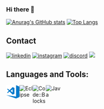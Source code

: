 ### Hi there 👋

<!--
**mustafadag525/mustafadag525** is a ✨ _special_ ✨ repository because its `README.md` (this file) appears on your GitHub profile.

Here are some ideas to get you started:
-->
[![Anurag's GitHub stats](https://github-readme-stats.anuraghazra1.vercel.app/api?username=mustafadag525&count_private=true&include_all_commits=true&hide=contribs&show_icons=true&cache_seconds=1800)](https://github.com/mustafadag525)
[![Top Langs](https://github-readme-stats.vercel.app/api/top-langs/?username=mustafadag525&exclude_repo=mustafadag525.github.io,free-for-dev&layout=compact&langs_count=8)](https://github.com/mustafadag525)



## **Contact**



[![linkedin](https://img.shields.io/badge/LinkedIn-0077B5?style=for-the-badge&logo=linkedin&logoColor=white)](https://www.linkedin.com/in/mustafa-da%C4%9F-1a2743213/) [![instagram](https://img.shields.io/badge/Instagram-E4405F?style=for-the-badge&logo=instagram&logoColor=white)](https://www.instagram.com/mustafadag1_/)
[![discord](https://img.shields.io/badge/Discord-7289DA?style=for-the-badge&logo=discord&logoColor=white)](https://discord.gg/Bhnp62yd)
<a href="mailto:mdag3054@gmail.com">
<img src="https://img.shields.io/badge/-Gmail-c14321?logo=Gmail&logoColor=red&style=social">
</a>




## Languages and Tools:




<img align="left" alt="Visual Studio Code" width="36px" src="https://raw.githubusercontent.com/github/explore/80688e429a7d4ef2fca1e82350fe8e3517d3494d/topics/visual-studio-code/visual-studio-code.png" />
<img align="left" alt="Eclipse" width="36px" src="https://cdn.icon-icons.com/icons2/1381/PNG/512/eclipse_94656.png" />
<img align="left" alt="Code::Blocks" width="36px" src="https://cdn.icon-icons.com/icons2/1508/PNG/512/codeblocks_104542.png" />
<img align="left" alt="Java" width="40px" src="https://cdn.icon-icons.com/icons2/2415/PNG/512/java_original_wordmark_logo_icon_146459.png" />
<p align="left">
